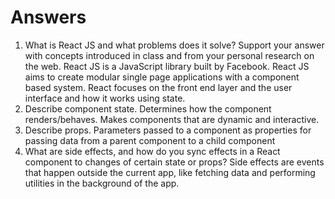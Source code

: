 # Answers

1. What is React JS and what problems does it solve? Support your answer with concepts introduced in class and from your personal research on the web.
    React JS is a JavaScript library built by Facebook. React JS aims to create modular single page applications with a component based system. React focuses on the front end layer and the user interface and how it works using state.
2. Describe component state.
    Determines how the component renders/behaves. Makes components that are dynamic and interactive.
3. Describe props.
    Parameters passed to a component as properties for passing data from a parent component to a child component
4. What are side effects, and how do you sync effects in a React component to changes of certain state or props?
    Side effects are events that happen outside the current app, like fetching data and performing utilities in the background of the app.